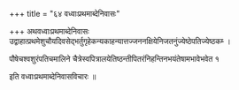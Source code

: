 +++
title = "६४ वध्वाःप्रथमाब्देनिवासः"

+++
अथवध्वाःप्रथमाब्देनिवासः उद्वाहात्प्रथमेशुचौयदिवसेद्भर्तुगृहेकन्यकाहन्यात्तज्जननक्षियेनिजतनुंज्येष्ठेपतिज्येष्ठकम्‍ ।

पौषेचश्वशुरंपतिचमालिने चैत्रेस्वपित्रालयेतिष्ठन्तीपितरंनिहन्तिनभयंतेषामभावेभवेत १

इति वध्वाःप्रथमाब्देनिवासविचारः ॥
